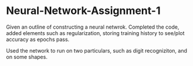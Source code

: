 # Neural-Network-Assignment-1

Given an outline of constructing a neural netwrok.
Completed the code, added elements such as regularization, storing training history to see/plot accuracy as epochs pass.

Used the network to run on two particulars, such as digit recogniziton, and on some shapes.
